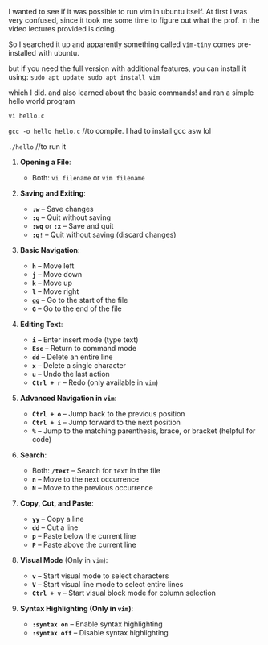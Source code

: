 I wanted to see if it was possible to run vim in ubuntu itself. 
At first I was very confused, since it took me some time to figure out what the prof. in the video lectures provided is doing.

So I searched it up and apparently something called `vim-tiny` comes pre-installed with ubuntu.

but if you need the full version with additional features, you can install it using:
`sudo apt update
sudo apt install vim`

which I did.
and also learned about the basic commands! and ran a simple hello world program

`vi hello.c`

`gcc -o hello hello.c` //to compile. I had to install gcc asw lol

`./hello` //to run it

1. **Opening a File**:
   - Both: `vi filename` or `vim filename`

2. **Saving and Exiting**:
   - **`:w`** – Save changes
   - **`:q`** – Quit without saving
   - **`:wq`** or **`:x`** – Save and quit
   - **`:q!`** – Quit without saving (discard changes)

3. **Basic Navigation**:
   - **`h`** – Move left
   - **`j`** – Move down
   - **`k`** – Move up
   - **`l`** – Move right
   - **`gg`** – Go to the start of the file
   - **`G`** – Go to the end of the file

4. **Editing Text**:
   - **`i`** – Enter insert mode (type text)
   - **`Esc`** – Return to command mode
   - **`dd`** – Delete an entire line
   - **`x`** – Delete a single character
   - **`u`** – Undo the last action
   - **`Ctrl + r`** – Redo (only available in `vim`)

5. **Advanced Navigation in `vim`**:
   - **`Ctrl + o`** – Jump back to the previous position
   - **`Ctrl + i`** – Jump forward to the next position
   - **`%`** – Jump to the matching parenthesis, brace, or bracket (helpful for code)

6. **Search**:
   - Both: **`/text`** – Search for `text` in the file
   - **`n`** – Move to the next occurrence
   - **`N`** – Move to the previous occurrence

7. **Copy, Cut, and Paste**:
   - **`yy`** – Copy a line
   - **`dd`** – Cut a line
   - **`p`** – Paste below the current line
   - **`P`** – Paste above the current line

8. **Visual Mode** (Only in `vim`):
   - **`v`** – Start visual mode to select characters
   - **`V`** – Start visual line mode to select entire lines
   - **`Ctrl + v`** – Start visual block mode for column selection

9. **Syntax Highlighting (Only in `vim`)**:
   - **`:syntax on`** – Enable syntax highlighting
   - **`:syntax off`** – Disable syntax highlighting
